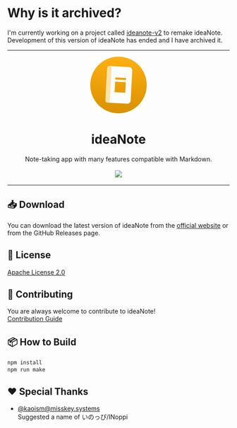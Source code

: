 # Why is it archived?
I'm currently working on a project called [ideanote-v2](https://github.com/ideanoteapp/ideanote-v2/) to remake ideaNote.  
Development of this version of ideaNote has ended and I have archived it.

----

<div align="center">
  <a href="https://github.com/ideanoteapp/ideanote-desktop/">
    <img src="/icon.png" alt="Logo" width="128" height="128">
  </a>

  <h1 align="center">ideaNote</h3>

  <p align="center">
       Note-taking app with many features compatible with Markdown.
    <br />
    <br />
    <a href="https://apps.microsoft.com/detail/9N0GB06PTT2W?hl=en-us&gl=EN">
      <img src="https://get.microsoft.com/images/en-us%20dark.svg" height=64px>
    </a>
  </p>
</div>

---

## 📥 Download

You can download the latest version of ideaNote from the [official website](https://ideanote.korange.work/en/) or from the GitHub Releases page.

## 📝 License

[Apache License 2.0](./LICENSE)

## 🌟 Contributing

You are always welcome to contribute to ideaNote!  
[Contribution Guide](./CONTRIBUTING.md)

## 📦 How to Build

```
npm install
npm run make
```

## ❤ Special Thanks

- [@kaoism@misskey.systems](https://misskey.systems/@kaoism)  
  Suggested a name of いのっぴ/INoppi
